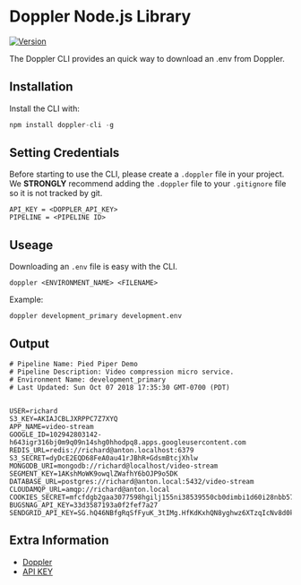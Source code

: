 # Doppler Node.js Library

[![Version](https://img.shields.io/npm/v/doppler-cli.svg)](https://www.npmjs.org/package/doppler-cli)

The Doppler CLI provides an quick way to download an .env from Doppler.

## Installation

Install the CLI with:
``` js
npm install doppler-cli -g
```

## Setting Credentials

Before starting to use the CLI, please create a `.doppler` file in your project. We **STRONGLY** recommend
adding the `.doppler` file to your `.gitignore` file so it is not tracked by git. 

```
API_KEY = <DOPPLER_API_KEY>
PIPELINE = <PIPELINE ID>
```


## Useage

Downloading an `.env` file is easy with the CLI.

```
doppler <ENVIRONMENT_NAME> <FILENAME>
```

Example:
```
doppler development_primary development.env
```


## Output

```
# Pipeline Name: Pied Piper Demo
# Pipeline Description: Video compression micro service.
# Environment Name: development_primary
# Last Updated: Sun Oct 07 2018 17:35:30 GMT-0700 (PDT)


USER=richard
S3_KEY=AKIAJCBLJXRPPC7Z7XYQ
APP_NAME=video-stream
GOOGLE_ID=102942803142-h643igr316bj0m9q09n14shg0hhodpq8.apps.googleusercontent.com
REDIS_URL=redis://richard@anton.localhost:6379
S3_SECRET=dyDcE2EQD68FeA0au41rJBhR+GdsmBtcjXhlw
MONGODB_URI=mongodb://richard@localhost/video-stream
SEGMENT_KEY=1AKshMoWK9owqlZWafhY6bOJP9o5DK
DATABASE_URL=postgres://richard@anton.local:5432/video-stream
CLOUDAMQP_URL=amqp://richard@anton.local
COOKIES_SECRET=mfcfdgb2gaa3077598hgilj155ni38539550cb0dimbi1d60i28nbb579ci7if495c3bejbek8i1ab
BUGSNAG_API_KEY=33d3587193a0f2fef7a27
SENDGRID_API_KEY=SG.hQ46NBfgRqSfFyuK_3tIMg.HfKdKxhQN8yghwz6XTzqIcNv8d0kMWlmbkkFJA
```


## Extra Information

- [Doppler](https://doppler.market)
- [API KEY](https://doppler.market/workplace/api_key)

